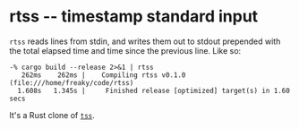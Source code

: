 # rtss -- timestamp standard input

`rtss` reads lines from stdin, and writes them out to stdout prepended with the
total elapsed time and time since the previous line.  Like so:

```
-% cargo build --release 2>&1 | rtss
   262ms    262ms |    Compiling rtss v0.1.0 (file:///home/freaky/code/rtss)
  1.608s   1.345s |     Finished release [optimized] target(s) in 1.60 secs
```

It's a Rust clone of [`tss`](https://github.com/kevinburke/tss).
